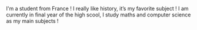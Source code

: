 I'm a student from France !
I really like history, it’s my favorite subject !
I am currently in final year of the high scool, I study maths and computer science as my main subjects ! 
<!---
chahrcd/chahrcd is a ✨ special ✨ repository because its `README.md` (this file) appears on your GitHub profile.
You can click the Preview link to take a look at your changes.
--->
